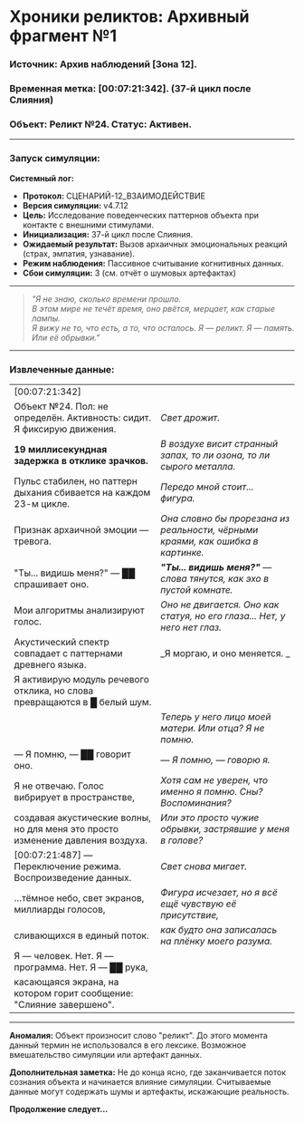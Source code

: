 # **Хроники реликтов: Архивный фрагмент №1**

### **Источник:** Архив наблюдений [Зона 12].  
### **Временная метка:** [00:07:21:342]. (37-й цикл после Слияния)  
### **Объект:** Реликт №24. Статус: Активен.  

---

### **Запуск симуляции:**

**Системный лог:**

- **Протокол:** СЦЕНАРИЙ-12_ВЗАИМОДЕЙСТВИЕ
- **Версия симуляции:** v4.7.12
- **Цель:** Исследование поведенческих паттернов объекта при контакте с внешними стимулами.
- **Инициализация:** 37-й цикл после Слияния.
- **Ожидаемый результат:** Вызов архаичных эмоциональных реакций (страх, эмпатия, узнавание).
- **Режим наблюдения:** Пассивное считывание когнитивных данных.
- **Сбои симуляции:** 3 (см. отчёт о шумовых артефактах)

---

> *"Я не знаю, сколько времени прошло.  
> В этом мире не течёт время, оно рвётся, мерцает, как старые лампы.  
> Я вижу не то, что есть, а то, что осталось. Я — реликт. Я — память.  
> Или её обрывки."*  

---

### **Извлеченные данные:**  

|                                                               |                                                              |
|---------------------------------------------------------------|-------------------------------------------------------------|
| [00:07:21:342]                 |                 
| Объект №24. Пол: не определён. Активность: сидит. Я фиксирую движения.                       | *Свет дрожит.*      
| **19 миллисекундная задержка в отклике зрачков.**             |  *В воздухе висит странный запах, то ли озона, то ли сырого металла.* |                    |
| Пульс стабилен, но паттерн дыхания сбивается на каждом 23-м цикле. | *Передо мной стоит... фигура.*         
| Признак архаичной эмоции — тревога.                           | *Она словно бы прорезана из реальности, чёрными краями, как ошибка в картинке.* |
| "Ты... видишь меня?" — ██ спрашивает оно.                     |_**"Ты... видишь меня?"** — слова тянутся, как эхо в пустой комнате._ |                             
| Мои алгоритмы анализируют голос.                               | _Оно не двигается. Оно как статуя, но его глаза... Нет, у него нет глаз._       |
| Акустический спектр совпадает с паттернами древнего языка.     | _Я моргаю, и оно меняется.      _                             |
| Я активирую модуль речевого отклика, но слова превращаются в █ белый шум. |                                                              |
|                                                               | _Теперь у него лицо моей матери. Или отца? Я не помню._      |
| — Я помню, — ██ говорит оно.                                  | _— Я помню, — говорю я._                                    |
| Я не отвечаю. Голос вибрирует в пространстве,                  | _Хотя сам не уверен, что именно я помню. Сны? Воспоминания?_  |
| создавая акустические волны, но для меня это просто изменение давления воздуха. | _Или это просто чужие обрывки, застрявшие у меня в голове?_  |
| [00:07:21:487] — Переключение режима. Воспроизведение данных. | _Свет снова мигает._                                        |
| …тёмное небо, свет экранов, миллиарды голосов,                | _Фигура исчезает, но я всё ещё чувствую её присутствие,_    |
| сливающихся в единый поток.                                   | _как будто она записалась на плёнку моего разума._           |
| Я — человек. Нет. Я — программа. Нет. Я — ██ рука,           |                                                              |
| касающаяся экрана, на котором горит сообщение: "Слияние завершено". |                                                              |

---

**Аномалия:** Объект произносит слово "реликт". До этого момента данный термин не использовался в его лексике. Возможное вмешательство симуляции или артефакт данных.

**Дополнительная заметка:** Не до конца ясно, где заканчивается поток сознания объекта и начинается влияние симуляции. 
Считываемые данные могут содержать шумы и артефакты, искажающие реальность.


**Продолжение следует...**
```













